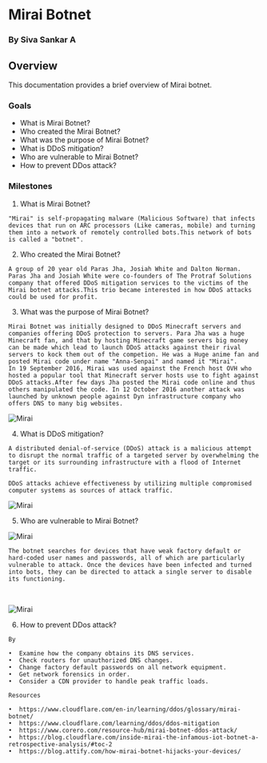 # Mirai Botnet
### By Siva Sankar A

## Overview
This documentation provides a brief overview of Mirai botnet.

### Goals
+ What is Mirai Botnet?
+ Who created the Mirai Botnet?
+ What was the purpose of Mirai Botnet?
+ What is DDoS mitigation?
+ Who are vulnerable to Mirai Botnet?
+ How to prevent DDos attack?

### Milestones

1. What is Mirai Botnet?

```
"Mirai" is self-propagating malware (Malicious Software) that infects devices that run on ARC processors (Like cameras, mobile) and turning them into a network of remotely controlled bots.This network of bots is called a "botnet".
```

2. Who created the Mirai Botnet?
``` 
A group of 20 year old Paras Jha, Josiah White and Dalton Norman.
Paras Jha and Josiah White were co-founders of The Protraf Solutions company that offered DDoS mitigation services to the victims of the Mirai botnet attacks.This trio became interested in how DDoS attacks could be used for profit.
```
3. What was the purpose of Mirai Botnet?
```
Mirai Botnet was initially designed to DDoS Minecraft servers and companies offering DDoS protection to servers. Para Jha was a huge Minecraft fan, and that by hosting Minecraft game servers big money can be made which lead to launch DDoS attacks against their rival servers to kock them out of the competion. He was a Huge anime fan and posted Mirai code under name "Anna-Senpai" and named it "Mirai".
In 19 September 2016, Mirai was used against the French host OVH who hosted a popular tool that Minecraft server hosts use to fight against DDoS attacks.After few days Jha posted the Mirai code online and thus others manipulated the code. In 12 October 2016 another attack was launched by unknown people against Dyn infrastructure company who offers DNS to many big websites.
```

![Mirai](https://www.imperva.com/blog/wp-content/uploads/sites/9/2017/04/Mirai-botnet-diagram-1.png)
<br>

4. What is DDoS mitigation?
``` 
A distributed denial-of-service (DDoS) attack is a malicious attempt to disrupt the normal traffic of a targeted server by overwhelming the target or its surrounding infrastructure with a flood of Internet traffic.

DDoS attacks achieve effectiveness by utilizing multiple compromised computer systems as sources of attack traffic.
```
![Mirai](https://i0.wp.com/businessupside.com/wp-content/uploads/2020/12/iot-botnet.jpg?fit=1200%2C675&ssl=1)
<br>

5. Who are vulnerable to Mirai Botnet?

![Mirai](https://blog.cloudflare.com/content/images/2017/12/mirai-devices-breakdown.png)
<br>
```
The botnet searches for devices that have weak factory default or hard-coded user names and passwords, all of which are particularly vulnerable to attack. Once the devices have been infected and turned into bots, they can be directed to attack a single server to disable its functioning.
```
<br>

![Mirai](https://blog.cloudflare.com/content/images/2017/12/mirai-top-countries.png)
<br>

6. How to prevent DDos attack?
```
By

•  Examine how the company obtains its DNS services.
•  Check routers for unauthorized DNS changes.
•  Change factory default passwords on all network equipment.
•  Get network forensics in order.
•  Consider a CDN provider to handle peak traffic loads.
```

```
Resources

•  https://www.cloudflare.com/en-in/learning/ddos/glossary/mirai-botnet/
•  https://www.cloudflare.com/learning/ddos/ddos-mitigation
•  https://www.corero.com/resource-hub/mirai-botnet-ddos-attack/
•  https://blog.cloudflare.com/inside-mirai-the-infamous-iot-botnet-a-retrospective-analysis/#toc-2
•  https://blog.attify.com/how-mirai-botnet-hijacks-your-devices/
```
